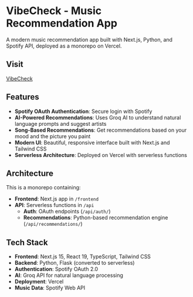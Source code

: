 # VibeCheck - Music Recommendation App 

A modern music recommendation app built with Next.js, Python, and Spotify API, deployed as a monorepo on Vercel.

## Visit
[VibeCheck](https://vibe-check-steel.vercel.app)

## Features

- **Spotify OAuth Authentication**: Secure login with Spotify
- **AI-Powered Recommendations**: Uses Groq AI to understand natural language prompts and suggest artists
- **Song-Based Recommendations**: Get recommendations based on your mood and the picture you paint
- **Modern UI**: Beautiful, responsive interface built with Next.js and Tailwind CSS
- **Serverless Architecture**: Deployed on Vercel with serverless functions

## Architecture

This is a monorepo containing:

- **Frontend**: Next.js app in `/frontend`
- **API**: Serverless functions in `/api`
  - **Auth**: OAuth endpoints (`/api/auth/`)
  - **Recommendations**: Python-based recommendation engine (`/api/recommendations/`)

## Tech Stack

- **Frontend**: Next.js 15, React 19, TypeScript, Tailwind CSS
- **Backend**: Python, Flask (converted to serverless)
- **Authentication**: Spotify OAuth 2.0
- **AI**: Groq API for natural language processing
- **Deployment**: Vercel
- **Music Data**: Spotify Web API
